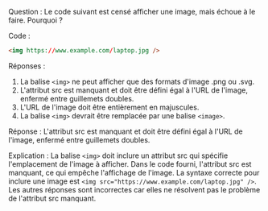 Question :
Le code suivant est censé afficher une image, mais échoue à le faire. Pourquoi ?

Code :
```html
<img https://www.example.com/laptop.jpg />
```

Réponses :

1. La balise `<img>` ne peut afficher que des formats d'image .png ou .svg.
2. L'attribut src est manquant et doit être défini égal à l'URL de l'image, enfermé entre guillemets doubles.
3. L'URL de l'image doit être entièrement en majuscules.
4. La balise `<img>` devrait être remplacée par une balise `<image>`.

Réponse :
L'attribut src est manquant et doit être défini égal à l'URL de l'image, enfermé entre guillemets doubles.

Explication :
La balise `<img>` doit inclure un attribut src qui spécifie l'emplacement de l'image à afficher. Dans le code fourni, l'attribut src est manquant, ce qui empêche l'affichage de l'image. La syntaxe correcte pour inclure une image est `<img src="https://www.example.com/laptop.jpg" />`. Les autres réponses sont incorrectes car elles ne résolvent pas le problème de l'attribut src manquant.

